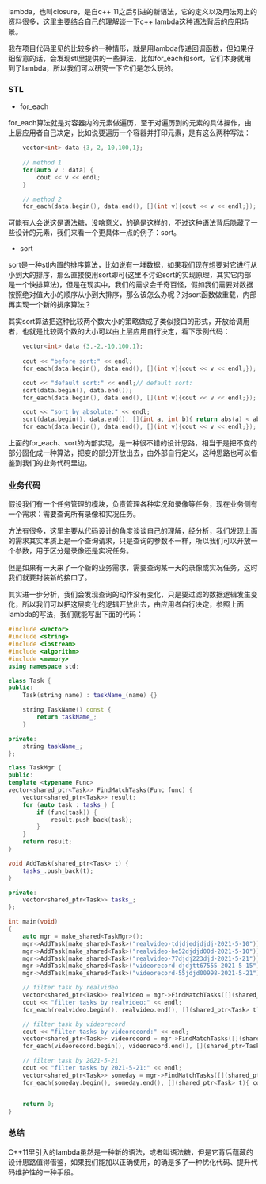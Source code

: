 lambda，也叫closure，是自c++ 11之后引进的新语法，它的定义以及用法网上的资料很多，这里主要结合自己的理解谈一下c++ lambda这种语法背后的应用场景。

我在项目代码里见的比较多的一种情形，就是用lambda传递回调函数，但如果仔细留意的话，会发现stl里提供的一些算法，比如for_each和sort，它们本身就用到了lambda，所以我们可以研究一下它们是怎么玩的。

### STL

- for_each

for_each算法就是对容器内的元素做遍历，至于对遍历到的元素的具体操作，由上层应用者自己决定，比如说要遍历一个容器并打印元素，是有这么两种写法：

```c++
    vector<int> data {3,-2,-10,100,1};
    
    // method 1
    for(auto v : data) {
        cout << v << endl;
    }

    // method 2
    for_each(data.begin(), data.end(), [](int v){cout << v << endl;});
```

可能有人会说这是语法糖，没啥意义，的确是这样的，不过这种语法背后隐藏了一些设计的元素，我们来看一个更具体一点的例子：sort。



- sort

sort是一种stl内置的排序算法，比如说有一堆数据，如果我们现在想要对它进行从小到大的排序，那么直接使用sort即可(这里不讨论sort的实现原理，其实它内部是一个快排算法)，但是在现实中，我们的需求会千奇百怪，假如我们需要对数据按照绝对值大小的顺序从小到大排序，那么该怎么办呢？对sort函数做重载，内部再实现一个新的排序算法？

其实sort算法把这种比较两个数大小的策略做成了类似接口的形式，开放给调用者，也就是比较两个数的大小可以由上层应用自行决定，看下示例代码：

```c++
    vector<int> data {3,-2,-10,100,1};
    
    cout << "before sort:" << endl;
    for_each(data.begin(), data.end(), [](int v){cout << v << endl;});

    cout << "default sort:" << endl;// default sort: 
    sort(data.begin(), data.end());
    for_each(data.begin(), data.end(), [](int v){cout << v << endl;});

    cout << "sort by absolute:" << endl;
    sort(data.begin(), data.end(), [](int a, int b){ return abs(a) < abs(b);});
    for_each(data.begin(), data.end(), [](int v){cout << v << endl;});
```

上面的for_each、sort的内部实现，是一种很不错的设计思路，相当于是把不变的部分固化成一种算法，把变的部分开放出去，由外部自行定义，这种思路也可以借鉴到我们的业务代码里边。



### 业务代码

假设我们有一个任务管理的模块，负责管理各种实况和录像等任务，现在业务侧有一个需求：需要查询所有录像和实况任务。

方法有很多，这里主要从代码设计的角度谈谈自己的理解，经分析，我们发现上面的需求其实本质上是一个查询请求，只是查询的参数不一样，所以我们可以开放一个参数，用于区分是录像还是实况任务。

但是如果有一天来了一个新的业务需求，需要查询某一天的录像或实况任务，这时我们就要封装新的接口了。

其实进一步分析，我们会发现查询的动作没有变化，只是要过滤的数据逻辑发生变化，所以我们可以把这层变化的逻辑开放出去，由应用者自行决定，参照上面lambda的写法，我们就能写出下面的代码：



```c++
#include <vector>
#include <string>
#include <iostream>
#include <algorithm>
#include <memory>
using namespace std;

class Task {
public:
    Task(string name) : taskName_(name) {}

    string TaskName() const {
        return taskName_;
    }

private:
    string taskName_;
};

class TaskMgr {
public:
template <typename Func>
vector<shared_ptr<Task>> FindMatchTasks(Func func) {
    vector<shared_ptr<Task>> result;
    for (auto task : tasks_) {
        if (func(task)) {
            result.push_back(task);
        }
    }
    return result;
}

void AddTask(shared_ptr<Task> t) {
    tasks_.push_back(t);
}

private:
    vector<shared_ptr<Task>> tasks_;
};

int main(void)
{
    auto mgr = make_shared<TaskMgr>();
    mgr->AddTask(make_shared<Task>("realvideo-tdjdjedjdjdj-2021-5-10"));
    mgr->AddTask(make_shared<Task>("realvideo-he52djdjd00d-2021-5-10"));
    mgr->AddTask(make_shared<Task>("realvideo-77djdj223djd-2021-5-21"));
    mgr->AddTask(make_shared<Task>("videorecord-djdjtt67555-2021-5-15"));
    mgr->AddTask(make_shared<Task>("videorecord-55jdjd00998-2021-5-21"));

    // filter task by realvideo
    vector<shared_ptr<Task>> realvideo = mgr->FindMatchTasks([](shared_ptr<Task> t) { return t->TaskName().find("realvideo") != string::npos;});
    cout << "filter tasks by realvideo:" << endl;
    for_each(realvideo.begin(), realvideo.end(), [](shared_ptr<Task> t){ cout << t->TaskName() << endl;});

    // filter task by videorecord
    cout << "filter tasks by videorecord:" << endl;
    vector<shared_ptr<Task>> videorecord = mgr->FindMatchTasks([](shared_ptr<Task> t) { return t->TaskName().find("videorecord") != string::npos;});
    for_each(videorecord.begin(), videorecord.end(), [](shared_ptr<Task> t){ cout << t->TaskName() << endl;});

    // filter task by 2021-5-21
    cout << "filter tasks by 2021-5-21:" << endl;
    vector<shared_ptr<Task>> someday = mgr->FindMatchTasks([](shared_ptr<Task> t) { return t->TaskName().find("2021-5-21") != string::npos;});
    for_each(someday.begin(), someday.end(), [](shared_ptr<Task> t){ cout << t->TaskName() << endl;});


    return 0;
}
```



### 总结

C++11里引入的lambda虽然是一种新的语法，或者叫语法糖，但是它背后蕴藏的设计思路值得借鉴，如果我们能加以正确使用，的确是多了一种优化代码、提升代码维护性的一种手段。